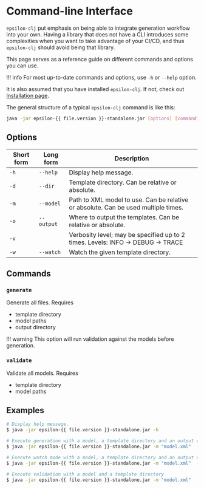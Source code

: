 # Command-line Interface

`epsilon-clj` put emphasis on being able to integrate generation workflow into your own. Having a library that does 
not have a CLI introduces some complexities when you want to take advantage of your CI/CD, and thus `epsilon-clj` 
should avoid being that library.

This page serves as a reference guide on different commands and options you can use.

!!! info
    For most up-to-date commands and options, use `-h` or `--help` option.

It is also assumed that you have installed `epsilon-clj`. If not, check out [Installation page](../installation.md).

The general structure of a typical `epsilon-clj` command is like this:

```bash linenums="1"
java -jar epsilon-{{ file.version }}-standalone.jar [options] [command]
```

## Options

| Short form | Long form | Description |
| ---- | ---- | ---- |
| `-h` | `--help` | Display help message. |
| `-d` | `--dir` | Template directory. Can be relative or absolute. |
| `-m` | `--model` | Path to XML model to use. Can be relative or absolute. Can be used multiple times. |
| `-o` | `--output` | Where to output the templates. Can be relative or absolute. |
| `-v` | | Verbosity level; may be specified up to 2 times. Levels: INFO -> DEBUG -> TRACE |
| `-w` | `--watch` | Watch the given template directory. |

## Commands
### `generate`
Generate all files. Requires

- template directory
- model paths
- output directory

!!! warning
This option will run validation against the models before generation.

### `validate`
Validate all models. Requires

- template directory
- model paths

## Examples
```bash
# Display help message.
$ java -jar epsilon-{{ file.version }}-standalone.jar -h

# Execute generation with a model, a template directory and an output directory
$ java -jar epsilon-{{ file.version }}-standalone.jar -m "model.xml"  -d "templates" -o "gen" generate

# Execute watch mode with a model, a template directory and an output directory
$ java -jar epsilon-{{ file.version }}-standalone.jar -m "model.xml"  -d "templates" -o "gen" -w generate

# Execute validation with a model and a template directory
$ java -jar epsilon-{{ file.version }}-standalone.jar -m "model.xml"  -d "templates" validate
```